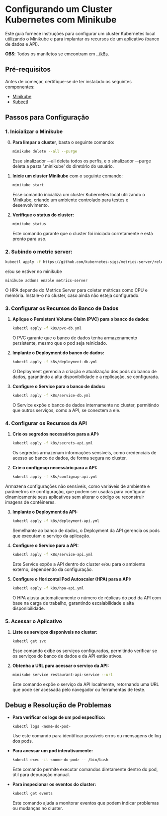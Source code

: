 # Configurando um Cluster Kubernetes com Minikube

Este guia fornece instruções para configurar um cluster Kubernetes local utilizando o Minikube e para implantar os recursos de um aplicativo (banco de dados e API).

**OBS**: Todos os manifetos se emcontram em [../k8s](../k8s/).

## Pré-requisitos

Antes de começar, certifique-se de ter instalado os seguintes componentes:

- [Minikube](https://minikube.sigs.k8s.io/docs/start/)
- [Kubectl](https://kubernetes.io/docs/tasks/tools/install-kubectl/)

## Passos para Configuração

### 1. Inicializar o Minikube

0. **Para limpar o cluster**, basta o seguinte comando:
   ```bash
   minikube delete --all --purge
   ```
   Esse sinalizador --all deleta todos os perfis, e o sinalizador --purge deleta a pasta '.minikube' do diretório do usuário.

1. **Inicie um cluster Minikube** com o seguinte comando:
   ```bash
   minikube start
   ```
   Esse comando inicializa um cluster Kubernetes local utilizando o Minikube, criando um ambiente controlado para testes e desenvolvimento.

2. **Verifique o status do cluster:**
   ```bash
   minikube status
   ```
   Este comando garante que o cluster foi iniciado corretamente e está pronto para uso.

### 2. **Subindo o metric server:**
   ```bash
   kubectl apply -f https://github.com/kubernetes-sigs/metrics-server/releases/latest/download/components.yaml
   ```

   e/ou se estiver no minikube

   ```bash
   minikube addons enable metrics-server
   ```

   O HPA depende do Metrics Server para coletar métricas como CPU e memória. Instale-o no cluster, caso ainda não esteja configurado.

### 3. Configurar os Recursos do Banco de Dados

1. **Aplique o Persistent Volume Claim (PVC) para o banco de dados:**
   ```bash
   kubectl apply -f k8s/pvc-db.yml
   ```
   O PVC garante que o banco de dados tenha armazenamento persistente, mesmo que o pod seja reiniciado.

2. **Implante o Deployment do banco de dados:**
   ```bash
   kubectl apply -f k8s/deployment-db.yml
   ```
   O Deployment gerencia a criação e atualização dos pods do banco de dados, garantindo a alta disponibilidade e a replicação, se configurada.

3. **Configure o Service para o banco de dados:**
   ```bash
   kubectl apply -f k8s/service-db.yml
   ```
   O Service expõe o banco de dados internamente no cluster, permitindo que outros serviços, como a API, se conectem a ele.

### 4. Configurar os Recursos da API

1. **Crie os segredos necessários para a API:**
   ```bash
   kubectl apply -f k8s/secrets-api.yml
   ```
   Os segredos armazenam informações sensíveis, como credenciais de acesso ao banco de dados, de forma segura no cluster.

2. **Crie o configmap necessário para a API:**
   ```bash
   kubectl apply -f k8s/configmap-api.yml
   ```
  Armazena configurações não sensíveis, como variáveis de ambiente e parâmetros de configuração, que podem ser usadas para configurar dinamicamente seus aplicativos sem alterar o código ou reconstruir imagens de contêineres.

3. **Implante o Deployment da API:**
   ```bash
   kubectl apply -f k8s/deployment-api.yml
   ```
   Semelhante ao banco de dados, o Deployment da API gerencia os pods que executam o serviço da aplicação.

4. **Configure o Service para a API:**
   ```bash
   kubectl apply -f k8s/service-api.yml
   ```
   Este Service expõe a API dentro do cluster e/ou para o ambiente externo, dependendo da configuração.

5. **Configure o Horizontal Pod Autoscaler (HPA) para a API:**
   ```bash
   kubectl apply -f k8s/hpa-api.yml
   ```
   O HPA ajusta automaticamente o número de réplicas do pod da API com base na carga de trabalho, garantindo escalabilidade e alta disponibilidade.

### 5. Acessar o Aplicativo

1. **Liste os serviços disponíveis no cluster:**
   ```bash
   kubectl get svc
   ```
   Esse comando exibe os serviços configurados, permitindo verificar se os serviços do banco de dados e da API estão ativos.

2. **Obtenha a URL para acessar o serviço da API:**
   ```bash
   minikube service restaurant-api-service --url
   ```
   Este comando expõe o serviço da API localmente, retornando uma URL que pode ser acessada pelo navegador ou ferramentas de teste.

## Debug e Resolução de Problemas

- **Para verificar os logs de um pod específico:**
  ```bash
  kubectl logs <nome-do-pod>
  ```
  Use este comando para identificar possíveis erros ou mensagens de log dos pods.

- **Para acessar um pod interativamente:**
  ```bash
  kubectl exec -it <nome-do-pod> -- /bin/bash
  ```
  Este comando permite executar comandos diretamente dentro do pod, útil para depuração manual.

- **Para inspecionar os eventos do cluster:**
  ```bash
  kubectl get events
  ```
  Este comando ajuda a monitorar eventos que podem indicar problemas ou mudanças no cluster.
